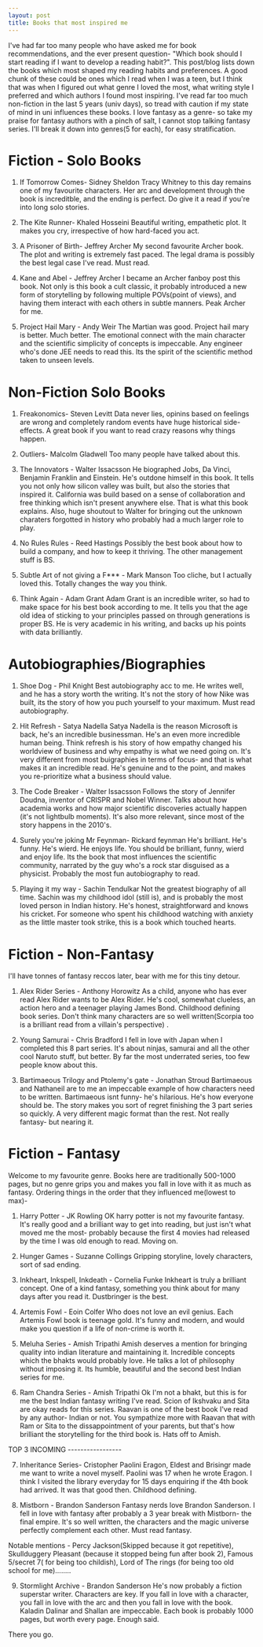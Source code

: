 ```yaml
---
layout: post
title: Books that most inspired me
---
```


I've had far too many people who have asked me for book recommendations, and the ever present question- "Which book should I start reading if I want to develop a reading habit?". This post/blog lists down the books which most shaped my reading habits and preferences. A good chunk of these could be ones which I read when I was a teen, but I think that was when I figured out what genre I loved the most, what writing style I preferred and which authors I found most inspiring. I've read far too much non-fiction in the last 5 years (univ days), so tread with caution if my state of mind in uni influences these books. I love fantasy as a genre- so take my praise for fantasy authors with a pinch of salt, I cannot stop talking fantasy series. I'll break it down into genres(5 for each), for easy stratification. 

# Fiction - Solo Books

1. If Tomorrow Comes- Sidney Sheldon
 Tracy Whitney to this day remains one of my favourite characters. Her arc and development through the book is increditble, and the ending is perfect. Do give it a read if you're into long solo stories.

2. The Kite Runner- Khaled Hosseini
 Beautiful writing, empathetic plot. It makes you cry, irrespective of how hard-faced you act.

3. A Prisoner of Birth- Jeffrey Archer
 My second favourite Archer book. The plot and writing is extremely fast paced. The legal drama is possibly the best legal case I've read. Must read.

4. Kane and Abel - Jeffrey Archer
 I became an Archer fanboy post this book. Not only is this book a cult classic, it probably introduced a new form of storytelling by following multiple POVs(point of views), and having them interact with each others in subtle manners. Peak Archer for me.

5. Project Hail Mary - Andy Weir
 The Martian was good. Project hail mary is better. Much better. The emotional connect with the main character and the scientific simplicity of concepts is impeccable. Any engineer who's done JEE needs to read this. Its the spirit of the scientific method taken to unseen levels.

# Non-Fiction Solo Books

1. Freakonomics- Steven Levitt
 Data never lies, opinins based on feelings are wrong and completely random events have huge historical side-effects. A great book if you want to read crazy reasons why things happen.

2. Outliers- Malcolm Gladwell
 Too many people have talked about this. 

3. The Innovators - Walter Issacsson
 He biographed Jobs, Da Vinci, Benjamin Franklin and Einstein. He's outdone himself in this book. It tells you not only how silicon valley was built, but also the stories that inspired it. California was build based on a sense of collaboration and free thinking which isn't present anywhere else. That is what this book explains. Also, huge shoutout to Walter for bringing out the unknown charaters forgotted in history who probably had a much larger role to play.

4. No Rules Rules - Reed Hastings
 Possibly the best book about how to build a company, and how to keep it thriving. The other management stuff is BS.

5. Subtle Art of not giving a F*** - Mark Manson
 Too cliche, but I actually loved this. Totally changes the way you think.

6. Think Again - Adam Grant
 Adam Grant is an incredible writer, so had to make space for his best book according to me. It tells you that the age old idea of sticking to your principles passed on through generations is proper BS. He is very academic in his writing, and backs up his points with data brilliantly.

# Autobiographies/Biographies

1. Shoe Dog - Phil Knight
 Best autobiography acc to me. He writes well, and he has a story worth the writing. It's not the story of how Nike was built, its the story of how you puch yourself to your maximum. Must read autobiography.

2. Hit Refresh - Satya Nadella
 Satya Nadella is the reason Microsoft is back, he's an incredible businessman. He's an even more incredible human being. Think refresh is his story of how empathy changed his worldview of business and why empathy is what we need going on. It's very different from most buigraphies in terms of focus- and that is what makes it an incredible read. He's genuine and to the point, and makes you re-prioritize what a business should value.

3. The Code Breaker - Walter Issacsson
 Follows the story of Jennifer Doudna, inventor of CRISPR and Nobel Winner. Talks about how academia works and how major scientific discoveries actually happen (it's not lightbulb moments). It's also more relevant, since most of the story happens in the 2010's. 

4. Surely you're joking Mr Feynman- Rickard feynman
 He's brilliant. He's funny. He's wierd. He enjoys life. You should be brilliant, funny, wierd and enjoy life. Its the book that most influences the scientific community, narrated by the guy who's a rock star disguised as a physicist. Probably the most fun autobiography to read.

5. Playing it my way - Sachin Tendulkar
 Not the greatest biography of all time. Sachin was my childhood idol (still is), and is probably the most loved person in Indian history. He's honest, straightforward and knows his cricket. For someone who spent his childhood watching with anxiety as the little master took strike, this is a book which touched hearts.

# Fiction - Non-Fantasy

I'll have tonnes of fantasy reccos later, bear with me for this tiny detour.

1. Alex Rider Series - Anthony Horowitz
 As a child, anyone who has ever read Alex Rider wants to be Alex Rider. He's cool, somewhat clueless, an action hero and a teenager playing James Bond. Childhood defining book series. Don't think many characters are so well written(Scorpia too is a brilliant read from a villain's perspective) .

2. Young Samurai - Chris Bradford
 I fell in love with Japan when I completed this 8 part series. It's about ninjas, samurai and all the other cool Naruto stuff, but better. By far the most underrated series, too few people know about this.

3. Bartimaeous Trilogy and Ptolemy's gate - Jonathan Stroud
 Bartimaeous and Nathaneil are to me an impeccable example of how characters need to be written. Bartimaeous isnt funny- he's hilarious. He's how everyone should be. The story makes you sort of regret finishing the 3 part series so quickly. A very different magic format than the rest. Not really fantasy- but nearing it.

# Fiction - Fantasy

Welcome to my favourite genre. Books here are traditionally 500-1000 pages, but no genre grips you and makes you fall in love with it as much as fantasy. Ordering things in the order that they influenced me(lowest to max)- 

1. Harry Potter - JK Rowling
 OK harry potter is not my favourite fantasy. It's really good and a brilliant way to get into reading, but just isn't what moved me the most- probably because the first 4 movies had released by the time I was old enough to read. Moving on.

2. Hunger Games - Suzanne Collings
 Gripping storyline, lovely characters, sort of sad ending. 

3. Inkheart, Inkspell, Inkdeath - Cornelia Funke
 Inkheart is truly a brilliant concept. One of a kind fantasy, something you think about for many days after you read it. Dustbringer is the best. 

4. Artemis Fowl - Eoin Colfer
 Who does not love an evil genius. Each Artemis Fowl book is teenage gold. It's funny and modern, and would make you question if a life of non-crime is worth it.

5. Meluha Series - Amish Tripathi
 Amish deserves a mention for bringing quality into indian literature and maintaining it. Incredible concepts which the bhakts would probably love. He talks a lot of philosophy without imposing it. Its humble, beautiful and the second best Indian series for me.

6. Ram Chandra Series - Amish Tripathi
 Ok I'm not a bhakt, but this is for me the best Indian fantasy writing I've read. Scion of Ikshvaku and Sita are okay reads for this series. Raavan is one of the best book I've read by any author- Indian or not. You sympathize more with Raavan that with Ram or Sita to the dissappointment of your parents, but that's how brilliant the storytelling for the third book is. Hats off to Amish.

TOP 3 INCOMING -----------------

7. Inheritance Series- Cristopher Paolini
 Eragon, Eldest and Brisingr made me want to write a novel myself. Paolini was 17 when he wrote Eragon. I think I visited the library everyday for 15 days enquiring if the 4th book had arrived. It was that good then. Childhood defining.

8. Mistborn - Brandon Sanderson
 Fantasy nerds love Brandon Sanderson. I fell in love with fantasy after probably a 3 year break with Mistborn- the final empire. It's so well written, the characters and the magic universe perfectly complement each other. Must read fantasy.

 Notable mentions - Percy Jackson(Skipped because it got repetitive), Skullduggery Pleasant (because it stopped being fun after book 2), Famous 5/secret 7( for being too childish), Lord of The rings (for being too old school for me)........

9. Stormlight Archive - Brandon Sanderson
 He's now probably a fiction superstar writer. Characters are key. If you fall in love with a character, you fall in love with the arc and then you fall in love with the book. Kaladin Dalinar and Shallan are impeccable. Each book is probably 1000 pages, but worth every page. Enough said.


There you go. 






































